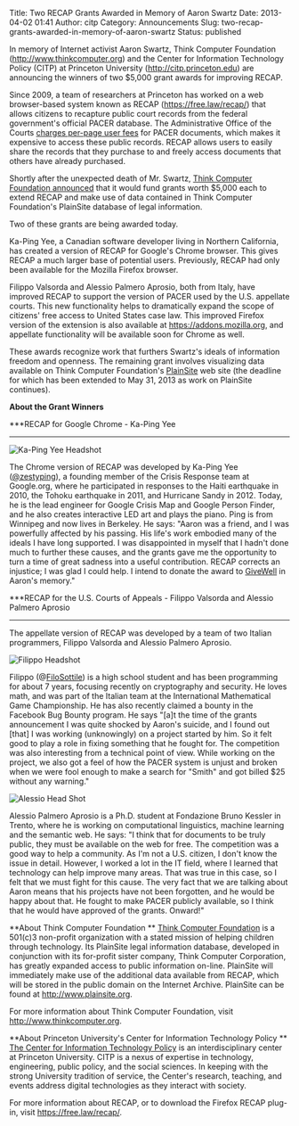 Title: Two RECAP Grants Awarded in Memory of Aaron Swartz
Date: 2013-04-02 01:41
Author: citp
Category: Announcements
Slug: two-recap-grants-awarded-in-memory-of-aaron-swartz
Status: published

In memory of Internet activist Aaron Swartz, Think Computer Foundation
(<http://www.thinkcomputer.org>) and the Center for Information
Technology Policy (CITP) at Princeton University
(<http://citp.princeton.edu>) are announcing the winners of two $5,000
grant awards for improving RECAP.

Since 2009, a team of researchers at Princeton has worked on a web
browser-based system known as RECAP (https://free.law/recap/) that
allows citizens to recapture public court records from the federal
government's official PACER database. The Administrative Office of the
Courts [charges per-page user fees](http://www.openpacer.org/hogan/) for
PACER documents, which makes it expensive to access these public
records. RECAP allows users to easily share the records that they
purchase to and freely access documents that others have already
purchased.

Shortly after the unexpected death of Mr. Swartz, [Think Computer
Foundation announced](http://www.plainsite.org/aaronsw/index.html) that
it would fund grants worth $5,000 each to extend RECAP and make use of
data contained in Think Computer Foundation's PlainSite database of
legal information.

Two of these grants are being awarded today.

Ka-Ping Yee, a Canadian software developer living in Northern
California, has created a version of RECAP for Google's Chrome browser.
This gives RECAP a much larger base of potential users. Previously,
RECAP had only been available for the Mozilla Firefox browser.

Filippo Valsorda and Alessio Palmero Aprosio, both from Italy, have
improved RECAP to support the version of PACER used by the U.S.
appellate courts. This new functionality helps to dramatically expand
the scope of citizens' free access to United States case law. This
improved Firefox version of the extension is also available at https://addons.mozilla.org, and appellate functionality will be available soon for
Chrome as well.

These awards recognize work that furthers Swartz's ideals of information
freedom and openness. The remaining grant involves visualizing data
available on Think Computer Foundation's
[PlainSite](http://www.plainsite.org "PlainSite") web site (the deadline
for which has been extended to May 31, 2013 as work on PlainSite
continues).

**About the Grant Winners**

***RECAP for Google Chrome - Ka-Ping Yee
***

<div class="left-image">
    <img src="{filename}/images/recap/ping-150.jpg"
         alt="Ka-Ping Yee Headshot"
         class="img-responsive"/>
</div>

The Chrome version of
RECAP was developed by Ka-Ping Yee
([@zestyping](https://twitter.com/zestyping)), a founding member of the
Crisis Response team at Google.org, where he participated in responses
to the Haiti earthquake in 2010, the Tohoku earthquake in 2011, and
Hurricane Sandy in 2012. Today, he is the lead engineer for Google
Crisis Map and Google Person Finder, and he also creates interactive LED
art and plays the piano. Ping is from Winnipeg and now lives in
Berkeley. He says: "Aaron was a friend, and I was powerfully affected by
his passing. His life's work embodied many of the ideals I have long
supported. I was disappointed in myself that I hadn't done much to
further these causes, and the grants gave me the opportunity to turn a
time of great sadness into a useful contribution. RECAP corrects an
injustice; I was glad I could help. I intend to donate the award to
[GiveWell](http://www.givewell.org/) in Aaron's memory."

***RECAP for the U.S. Courts of Appeals - Filippo Valsorda and Alessio
Palmero Aprosio
***
The appellate version of RECAP was developed by a team of two Italian
programmers, Filippo Valsorda and Alessio Palmero Aprosio.

<div class="left-image">
    <img src="{filename}/images/recap/filippo-150.jpg"
         alt="Filippo Headshot"
         class="img-responsive"/>
</div>

Filippo
(@[FiloSottile](https://twitter.com/FiloSottile)) is a high school
student and has been programming for about 7 years, focusing recently on
cryptography and security. He loves math, and was part of the Italian
team at the International Mathematical Game Championship. He has also
recently claimed a bounty in the Facebook Bug Bounty program. He says
"\[a\]t the time of the grants announcement I was quite shocked by
Aaron's suicide, and I found out \[that\] I was working (unknowingly) on
a project started by him. So it felt good to play a role in fixing
something that he fought for. The competition was also interesting from
a technical point of view. While working on the project, we also got a
feel of how the PACER system is unjust and broken when we were fool
enough to make a search for "Smith" and got billed $25 without any
warning."

<div class="left-image">
    <img src="{filename}/images/recap/alessio-150.jpg"
         alt="Alessio Head Shot"
         class="img-responsive"/>
</div>


Alessio Palmero
Aprosio is a Ph.D. student at Fondazione Bruno Kessler in Trento, where
he is working on computational linguistics, machine learning and the
semantic web. He says: "I think that for documents to be truly public,
they must be available on the web for free. The competition was a good
way to help a community. As I'm not a U.S. citizen, I don't know the
issue in detail. However, I worked a lot in the IT field, where I
learned that technology can help improve many areas. That was true in
this case, so I felt that we must fight for this cause. The very fact
that we are talking about Aaron means that his projects have not been
forgotten, and he would be happy about that. He fought to make PACER
publicly available, so I think that he would have approved of the
grants. Onward!"

**About Think Computer Foundation
**
[Think Computer Foundation](http://www.thinkcomputer.org) is a 501(c)3
non-profit organization with a stated mission of helping children
through technology. Its PlainSite legal information database, developed
in conjunction with its for-profit sister company, Think Computer
Corporation, has greatly expanded access to public information on-line.
PlainSite will immediately make use of the additional data available
from RECAP, which will be stored in the public domain on the Internet
Archive. PlainSite can be found at <http://www.plainsite.org>.

For more information about Think Computer Foundation, visit
<http://www.thinkcomputer.org>.

**About Princeton University's Center for Information Technology Policy
**
[The Center for Information Technology
Policy](http://citp.princeton.edu) is an interdisciplinary center at
Princeton University. CITP is a nexus of expertise in technology,
engineering, public policy, and the social sciences. In keeping with the
strong University tradition of service, the Center's research, teaching,
and events address digital technologies as they interact with society.

For more information about RECAP, or to download the Firefox RECAP
plug-in, visit https://free.law/recap/.
